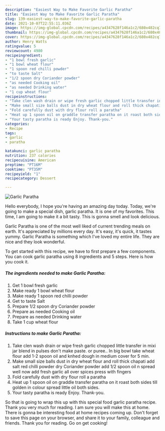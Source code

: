 ```yaml
---
description: "Easiest Way to Make Favorite Garlic Paratha"
title: "Easiest Way to Make Favorite Garlic Paratha"
slug: 139-easiest-way-to-make-favorite-garlic-paratha
date: 2021-10-07T22:55:11.036Z
image: https://img-global.cpcdn.com/recipes/a4347628f146a1c2/680x482cq70/garlic-paratha-recipe-main-photo.jpg
thumbnail: https://img-global.cpcdn.com/recipes/a4347628f146a1c2/680x482cq70/garlic-paratha-recipe-main-photo.jpg
cover: https://img-global.cpcdn.com/recipes/a4347628f146a1c2/680x482cq70/garlic-paratha-recipe-main-photo.jpg
author: Henry Watts
ratingvalue: 5
reviewcount: 4980
recipeingredient:
- "1 bowl fresh garlic"
- "1 bowl wheat flour"
- "1 spoon red chilli powder"
- "to taste Salt"
- "1/2 spoon dry Coriander powder"
- "as needed Cooking oil"
- "as needed Drinking water"
- "1 cup wheat flour"
recipeinstructions:
- "Take clen wash drain or wipe fresh garlic chopped little transfer in mixi jar blend in pulses don&#39;t make paste. or puree.. In big bowl take wheat flour add 1-2 spoon oil and knhed dough in medium cover for 5 min."
- "Make small size balls dust in dry wheat flour and roll thick chapati add salt red chilli powder dry Coriander powder add 1/2 spoon oil n spread well now add fresh garlic all over spices press with fingers"
- "Fold carefully dust with dry flour roll a paratha"
- "Heat up 1 spoon oil on graddle transfer paratha on it roast both sides till golden in colour spread little oil both sides."
- "Your tasty paratha is ready Enjoy. Thank-you."
categories:
- Recipe
tags:
- garlic
- paratha

katakunci: garlic paratha 
nutrition: 237 calories
recipecuisine: American
preptime: "PT16M"
cooktime: "PT35M"
recipeyield: "1"
recipecategory: Dessert

---
```



![Garlic Paratha](https://img-global.cpcdn.com/recipes/a4347628f146a1c2/680x482cq70/garlic-paratha-recipe-main-photo.jpg)

Hello everybody, I hope you're having an amazing day today. Today, we're going to make a special dish, garlic paratha. It is one of my favorites. This time, I am going to make it a bit tasty. This is gonna smell and look delicious.

Garlic Paratha is one of the most well liked of current trending meals on earth. It's appreciated by millions every day. It's easy, it's quick, it tastes yummy. Garlic Paratha is something which I've loved my entire life. They are nice and they look wonderful.




To get started with this recipe, we have to first prepare a few components. You can cook garlic paratha using 8 ingredients and 5 steps. Here is how you cook it.

<!--inarticleads1-->

##### The ingredients needed to make Garlic Paratha:

1. Get 1 bowl fresh garlic
1. Make ready 1 bowl wheat flour
1. Make ready 1 spoon red chilli powder
1. Get to taste Salt
1. Prepare 1/2 spoon dry Coriander powder
1. Prepare as needed Cooking oil
1. Prepare as needed Drinking water
1. Take 1 cup wheat flour




<!--inarticleads2-->

##### Instructions to make Garlic Paratha:

1. Take clen wash drain or wipe fresh garlic chopped little transfer in mixi jar blend in pulses don&#39;t make paste. or puree.. In big bowl take wheat flour add 1-2 spoon oil and knhed dough in medium cover for 5 min.
1. Make small size balls dust in dry wheat flour and roll thick chapati add salt red chilli powder dry Coriander powder add 1/2 spoon oil n spread well now add fresh garlic all over spices press with fingers
1. Fold carefully dust with dry flour roll a paratha
1. Heat up 1 spoon oil on graddle transfer paratha on it roast both sides till golden in colour spread little oil both sides.
1. Your tasty paratha is ready Enjoy. Thank-you.




So that is going to wrap this up with this special food garlic paratha recipe. Thank you very much for reading. I am sure you will make this at home. There is gonna be interesting food at home recipes coming up. Don't forget to save this page on your browser, and share it to your family, colleague and friends. Thank you for reading. Go on get cooking!
